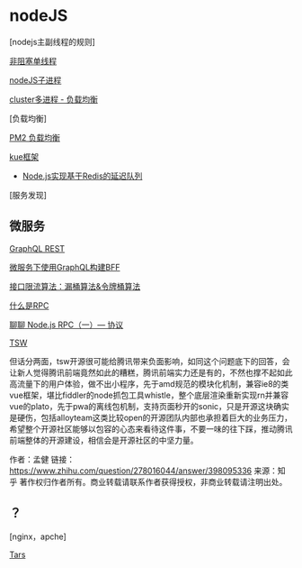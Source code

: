 # nodeJS

[nodejs主副线程的规则]

[非阻塞单线程](https://www.cnblogs.com/linzhanfly/p/9082895.html)

[nodeJS子进程](https://www.jianshu.com/p/f4995c8971a0)

[cluster多进程 - 负载均衡](https://www.cnblogs.com/kenkofox/p/5431643.html)

[负载均衡]

[PM2 负载均衡](https://blog.csdn.net/qq_17475155/article/details/53823862)

[kue框架](https://github.com/Automattic/kue)

* [Node.js实现基于Redis的延迟队列](https://cnodejs.org/topic/5b30d11e57137f22415c4f05)

[服务发现]

## 微服务

[GraphQL REST](https://www.jianshu.com/p/2ad286397f7a?open_source=weibo_search)

[微服务下使用GraphQL构建BFF](http://baijiahao.baidu.com/s?id=1596158611043646894&wfr=spider&for=pc)

[接口限流算法：漏桶算法&令牌桶算法](https://juejin.im/post/5b6e48436fb9a04fe11b10a5)

[什么是RPC](https://www.zhihu.com/question/25536695)

[聊聊 Node.js RPC（一）— 协议](https://zhuanlan.zhihu.com/p/38012481?utm_source=wechat_session&utm_medium=social)

[TSW](https://github.com/Tencent/TSW)

但话分两面，tsw开源很可能给腾讯带来负面影响，如同这个问题底下的回答，会让新人觉得腾讯前端竟然如此的糟糕，腾讯前端实力还是有的，不然也撑不起如此高流量下的用户体验，做不出小程序，先于amd规范的模块化机制，兼容ie8的类vue框架，堪比fiddler的node抓包工具whistle，整个底层渲染重新实现rn并兼容vue的plato，先于pwa的离线包机制，支持页面秒开的sonic，只是开源这块确实是硬伤，包括alloyteam这类比较open的开源团队内部也承担着巨大的业务压力，希望整个开源社区能够以包容的心态来看待这件事，不要一味的往下踩，推动腾讯前端整体的开源建设，相信会是开源社区的中坚力量。

作者：孟健
链接：<https://www.zhihu.com/question/278016044/answer/398095336>
来源：知乎
著作权归作者所有。商业转载请联系作者获得授权，非商业转载请注明出处。

## ？

[nginx，apche]

[Tars](https://github.com/Tencent/Tars)
